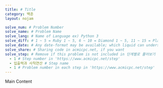 ```yaml
---
title: # Title
category: 백준
layout: nojam

solve_num: # Problem Number
solve_name: # Problem Name
solve_lang: # Name of Language ex) Python 3
solve_diff: # 1 ~ 5 = Ruby 1 ~ 5, 6 ~ 10 = Diamond 1 ~ 5, 11 ~ 15 = Platinum 1 ~ 5, ... , 26 ~ 30 = Bronze 1 ~ 5, Other: Unrated
solve_date: # Any date-format may be available; which liquid can understand
solve_share: # Sharing code in acmicpc.net, if you want
solve_step: # Remove if this problem is not included in 단계별로 풀어보기
  - 1 # Step number in 'https://www.acmicpc.net/step'
  - 입출력과 사칙연산 # Step name
  - 1 # Problem number in each step in 'https://www.acmicpc.net/step'
---
```


Main Content
